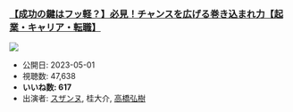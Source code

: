 ### [【成功の鍵はフッ軽？】必見！チャンスを広げる巻き込まれ力【起業・キャリア・転職】](https://www.youtube.com/watch?v=Hfh1r9EduzA)
[![](https://img.youtube.com/vi/Hfh1r9EduzA/sddefault.jpg)](https://www.youtube.com/watch?v=Hfh1r9EduzA)
-   公開日: 2023-05-01
-   視聴数: 47,638
-   **いいね数: 617**
-   出演者: [スザンヌ](/rehacq_fan/people/スザンヌ "wikilink"), 桂大介, [高橋弘樹](/rehacq_fan/people/高橋弘樹 "wikilink")
